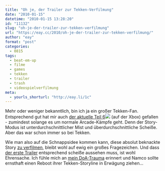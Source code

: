 ```yaml
---
title: "Oh je, der Trailer zur Tekken-Verfilmung"
date: "2010-01-15"
datetime: "2010-01-15 13:28:20"
id: "11132"
slug: "oh-je-der-trailer-zur-tekken-verfilmung"
url: "https://eay.cc/2010/oh-je-der-trailer-zur-tekken-verfilmung/"
author: "eay"
format: "post"
categories:
  - 0815
tags:
  - beat-em-up
  - filme
  - games
  - tekken
  - trailer
  - trash
  - videospielverfilmung
meta:
  - yourls_shorturl: "http://eay.li/1c"
---
```


Mehr oder weniger bekanntlich, bin ich ja ein großer Tekken-Fan. Entsprechend gut hat mir auch [der aktuelle Teil 6](http://www.amazon.de/gp/redirect.html?ie=utf8mb4&location=http%3A%2F%2Fwww.amazon.de%2Fs%3Fie%3Dutf8mb4%26tag%3Dfirefox-de-21%26index%3Dblended%26link_code%3Dqs%26field-keywords%3Dtekken%25206%26sourceid%3DMozilla-search&site-redirect=de&tag=eayznet-21&linkCode=ur2&camp=1638&creative=19454)![](https://www.assoc-amazon.de/e/ir?t=eayznet-21&l=ur2&o=3) (auf der Xbox) gefallen - zumindest solange es um normale Arcade-Kämpfe geht. Denn der Story-Modus ist unterdurchschnittlicher Mist und überdurchschnittliche Scheiße. Aber das war schon immer so bei Tekken.

Wie man also auf die Schnappsidee kommen kann, diese absolut beknackte Story [zu verfilmen](http://www.imdb.com/title/tt0411951/), bleibt wohl auf ewig ein großes Fragezeichen. Und dass [der erste Trailer](http://www.youtube.com/watch?v=mdUrryP0eWE) entsprechend scheiße aussehen muss, ist wohl Ehrensache. Ich fühle mich an [mein DoA-Trauma](http://twitter.com/Eay/statuses/207459902) erinnert und Namco sollte ernsthaft einen Reboot ihrer Tekken-Storyline in Erwägung ziehen...

